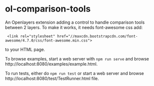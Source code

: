 # ol-comparison-tools
An Openlayers extension adding a control to handle comparison tools between 2 layers.
To make it works, it needs font-awesome css add: 
```
 <link rel="stylesheet" href="//maxcdn.bootstrapcdn.com/font-awesome/4.7.0/css/font-awesome.min.css">
```
to your HTML page.

To browse examples, start a web server with `npm run serve` and browse http://localhost:8080/examples/example.html.

To run tests, either do `npm run test` or start a web server and browse http://localhost:8080/test/TestRunner.html file.
